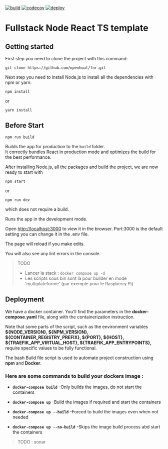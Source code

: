 [![build](https://github.com/openhoat/fnr/actions/workflows/build.yaml/badge.svg)](https://github.com/openhoat/fnr/actions/workflows/build.yaml)
[![codecov](https://codecov.io/gh/openhoat/fnr/graph/badge.svg?token=2C93UD9SLJ)](https://codecov.io/gh/openhoat/fnr)
[![deploy](https://github.com/openhoat/fnr/actions/workflows/deploy.yaml/badge.svg)](https://github.com/openhoat/fnr/actions/workflows/deploy.yaml)

# Fullstack Node React TS template

## Getting started

First step you need to clone the project with this command:

```shell
git clone https://github.com/openhoat/fnr.git
```

Next step you need to install Node.js to install all the dependencies with npm or yarn:

```shell
npm install
```
or 
```shell
yarn install
```


## Before Start

```shell
npm run build
```

Builds the app for production to the `build` folder.  
It correctly bundles React in production mode and optimizes the build for the best performance.

After installing Node.js, all the packages and build the project, we are now ready to start with
```shell
npm start
``` 
or
```shell
npm run dev
```
which does not require a build.

Runs the app in the development mode.  

Open [http://localhost:3000](http://localhost:3000) to view it in the browser. Port:3000 is the default setting you can change it in the .env file.

The page will reload if you make edits.  

You will also see any lint errors in the console.

> TODO
> - Lancer la stack : `docker compose up -d`
> - Les scripts sous bin sont là pour builder en mode 'multiplateforme' (par exemple pour le Raspberry Pi)

## Deployment

We have a docker container. You'll find the parameters in the **docker-compose.yaml** file, along with the containerization instruction.

Note that some parts of the script, such as the environment variables **${NODE_VERSION}, ${NPM_VERSION}, ${CONTAINER_REGISTRY_PREFIX}, ${PORT}, ${HOST}, ${TRAEFIK_APP_VIRTUAL_HOST}, ${TRAEFIK_APP_ENTRYPOINTS},** require specific values to be fully functional.

The bash Build file script is used to automate project construction using **npm** and **Docker**.

### Here are some commands to build your dockers image :

- **`docker-compose build`**  -Only builds the images, do not start the containers

- **`docker-compose up`**  -Build the images if required and start the containers

- **`docker-compose up --build`**  -Forced to build the images even when not needed

- **`docker-compose up --no-build`**  -Skips the image build process abd start the containers

> TODO : sonar
